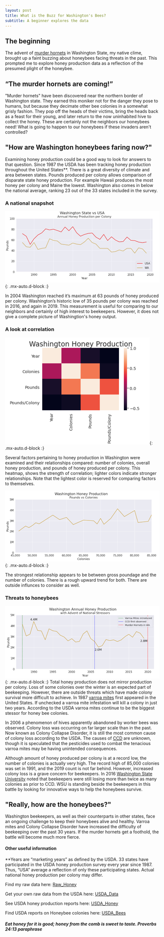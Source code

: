 ```yaml
---
layout: post
title: What is the Buzz for Washington's Bees?
subtitle: A beginner explores the data
---
```


## The beginning

The advent of [murder hornets](https://www.sciencenews.org/article/asian-giant-murder-hornet-sightings-washington-canada) in Washington State, my native clime, brought up a faint buzzing about honeybees facing threats in the past. This prompted me to explore honey production data as a reflection of the presumed plight of the honeybee.

## “The murder hornets are coming!”
"Murder hornets" have been discovered near the northern border of Washington state. They earned this moniker not for the danger they pose to humans, but because they decimate other bee colonies in a somewhat grisly fashion. They pop off the heads of their victims, bring the heads back as a feast for their young, and later return to the now uninhabited hive to collect the honey. These are certainly not the neighbors our honeybees need! What is going to happen to our honeybees if these invaders aren't controlled? 

## "How are Washington honeybees faring now?"
Examining honey production could be a good way to look for answers to that question. Since 1987 the USDA has been tracking honey production throughout the United States**. There is a great diversity of climate and area between states. Pounds produced per colony allows comparison of disparate state honey production. For example Hawaii produces the most honey per colony and Maine the lowest. Washington also comes in below the national average, ranking 23 out of the 33 states included in the survey.

### A national snapshot

![Honey Comparison](https://raw.githubusercontent.com/SaraWestWA/SaraWestWA.github.io/master/assets/img/Honey%20Per%20Colony.jpg){: .mx-auto.d-block :}

In 2004 Washington reached it’s maximum at 63 pounds of honey produced per colony. Washington’s historic low of 35 pounds per colony was reached in 2016, and again in 2019. This measurement is useful for comparing to our neighbors and certainly of high interest to beekeepers. However, it does not give a complete picture of Washingtion's honey output.

### A look at correlation

![WA Honey_Heatmap](https://raw.githubusercontent.com/SaraWestWA/SaraWestWA.github.io/master/assets/img/Honey%20heatmap.png){: .mx-auto.d-block :}

Several factors pertaining to honey production in Washington were examined and their relationships compared: number of colonies, overall honey production, and pounds of honey produced per colony. This heatmap, shows the strength of correlation; lighter colors indicate stronger relationships. Note that the lightest color is reserved for comparing factors to themselves.

![WA Honey_lbs_colonies](https://raw.githubusercontent.com/SaraWestWA/SaraWestWA.github.io/master/assets/img/WA%20Honey%20pounds%20vs%20colonies.png){: .mx-auto.d-block :}

The strongest relationship appears to be between gross poundage and the number of colonies. There is a rough upward trend for both. There are outside influnces to consider as well.

### Threats to honeybees
![WA Honey](https://raw.githubusercontent.com/SaraWestWA/SaraWestWA.github.io/master/assets/img/WA%20Honey%20production%20annual%20with%20stressors.png){: .mx-auto.d-block :}
Total honey production does not mirror production per colony. Loss of some colonies over the winter is an expected part of beekeeping. However, there are outside threats which have made colony survival more difficult to achieve. In 1987 [varroa mites](http://www.columbia.edu/itc/cerc/danoff-burg/invasion_bio/inv_spp_summ/varroa_destructor.html) first appeared in the United States. If unchecked a varroa mite infestation will kill a colony in just two years. According to the USDA varroa mites continue to be the biggest stessor for honey bee colonies.

In 2006 a phenomenon of hives apparently abandoned by worker bees was observed. Colony loss was occurring on far larger scale than in the past. Now known as Colony Collapse Disorder, it is still the most common cause of colony loss according to the USDA. The causes of [CCD](https://www.epa.gov/pollinator-protection/colony-collapse-disorder) are unknown, though it is speculated that the pesticides used to combat the tenacious varroa mites may be having unintended consequences.

Although amount of honey produced per colony is at a record low, the number of colonies is actually very high. The record high of 85,000 colonies was set in 1991, and the 2019 count is not far behind. However, increased colony loss is a grave concern for beekeepers. In 2016 [Washington State University](http://pubs.cahnrs.wsu.edu/impact-reports/honey-bee-health/) noted that beekeepers were still losing more than twice as many colonies as prior to CCD. WSU is standing beside the beekeepers in this battle by looking for innovative ways to help the honeybees survive.
 
## "Really, how are the honeybees?"
Washington beekeepers, as well as their counterparts in other states, face an ongoing challenge to keep their honeybees alive and healthy. Varroa mites and Colony Collapse Disorder have increased the difficulty of beekeeping over the past 30 years. If the murder hornets get a foothold, the battle will become much more fierce.

#### Other useful information

**Years are “marketing years” as defined by the USDA. 33 states have participated in the USDA honey production survey every year since 1987. Thus, “USA” average a reflection of only these participating states. Actual national honey production per colony may differ.

Find my raw data here: [Raw_Honey](https://github.com/SaraWestWA/DS-Unit-1-Build/blob/master/2020%20BFFFE401-A356-3D6D-8B47-313C0C09870E.csv) 

Get your own raw data from the USDA here: [USDA_Data](https://quickstats.nass.usda.gov/)

See USDA honey production reports here: [USDA_Honey](https://usda.library.cornell.edu/concern/publications/hd76s004z?locale=en)

Find USDA reports on Honeybee colonies here: [USDA_Bees](https://usda.library.cornell.edu/concern/publications/rn301137d?locale=en)


##### Eat honey for it is good; honey from the comb is sweet to taste. Proverbs 24:13 paraphrase







